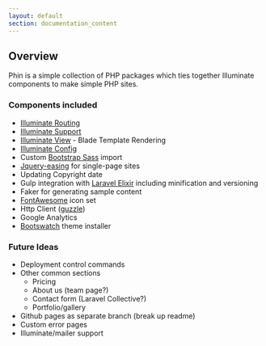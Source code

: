 ```yaml
---
layout: default
section: documentation_content
---
```


## Overview

Phin is a simple collection of PHP packages which ties together Illuminate components to make simple PHP sites.

### Components included
* [Illuminate Routing](https://github.com/illuminate/routing)
* [Illuminate Support](https://github.com/illuminate/support)
* [Illuminate View](https://github.com/illuminate/view) - Blade Template Rendering
* [Illuminate Config](https://github.com/illuminate/config)
* Custom [Bootstrap Sass](http://getbootstrap.com/css/#sass) import
* [Jquery-easing](http://gsgd.co.uk/sandbox/jquery/easing/) for single-page sites
* Updating Copyright date
* Gulp integration with [Laravel Elixir](https://github.com/laravel/elixir) including minification and versioning
* Faker for generating sample content
* [FontAwesome](http://fontawesome.io/) icon set
* Http Client ([guzzle](https://github.com/guzzle/guzzle))
* Google Analytics
* [Bootswatch](https://bootswatch.com/) theme installer

### Future Ideas
* Deployment control commands
* Other common sections
	* Pricing
	* About us (team page?)
	* Contact form (Laravel Collective?)
	* Portfolio/gallery
* Github pages as separate branch (break up readme)
* Custom error pages
* Illuminate/mailer support